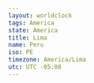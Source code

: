 ```yaml
---
layout: worldclock
tags: America
state: America
title: Lima
name: Peru
iso: PE
timezone: America/Lima
utc: UTC -05:08
---
```


